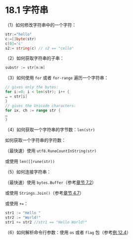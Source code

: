 # 18.1 字符串

（1）如何修改字符串中的一个字符：

```go
str:="hello"
c:=[]byte(str)
c[0]='c'
s2:= string(c) // s2 == "cello"
```

（2）如何获取字符串的子串：

```go
substr := str[n:m]
```

（3）如何使用 `for` 或者 `for-range` 遍历一个字符串：

```go
// gives only the bytes:
for i:=0; i < len(str); i++ {
… = str[i]
}
// gives the Unicode characters:
for ix, ch := range str {
…
}
```

（4）如何获取一个字符串的字节数：`len(str)`

   如何获取一个字符串的字符数：

   （最快速）使用 `utf8.RuneCountInString(str)`

   或使用 `len([]rune(str))`

（5）如何连接字符串：

   （最快速）使用 `bytes.Buffer`（参考[章节 7.2](07.2.md)）

   或使用 `Strings.Join()`（参考[章节 4.7](04.7.md)）

   或使用 `+=`：

 ```go
 str1 := "Hello "
 str2 := "World!"
 str1 += str2 //str1 == "Hello World!"
 ```

（6）如何解析命令行参数：使用 `os` 或者 `flag` 包（参考[例 12.4](examples/chapter_12/fileinput.go)）
